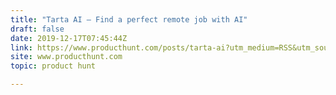 ```yaml
---
title: "Tarta AI — Find a perfect remote job with AI"
draft: false
date: 2019-12-17T07:45:44Z
link: https://www.producthunt.com/posts/tarta-ai?utm_medium=RSS&utm_source=hune
site: www.producthunt.com
topic: product hunt  

---
```

